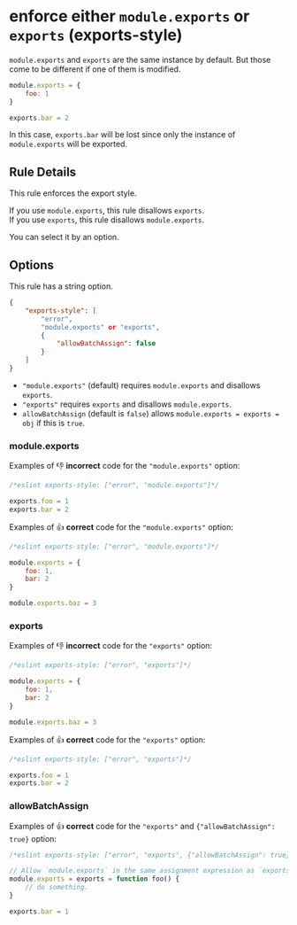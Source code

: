 # enforce either `module.exports` or `exports` (exports-style)

`module.exports` and `exports` are the same instance by default.
But those come to be different if one of them is modified.

```js
module.exports = {
    foo: 1
}

exports.bar = 2
```

In this case, `exports.bar` will be lost since only the instance of `module.exports` will be exported.

## Rule Details

This rule enforces the export style.

If you use `module.exports`, this rule disallows `exports`.<br>
If you use `exports`, this rule disallows `module.exports`.

You can select it by an option.

## Options

This rule has a string option.

```json
{
    "exports-style": [
        "error",
        "module.exports" or "exports",
        {
            "allowBatchAssign": false
        }
    ]
}
```

- `"module.exports"` (default) requires `module.exports` and disallows `exports`.
- `"exports"` requires `exports` and disallows `module.exports`.
- `allowBatchAssign` (default is `false`) allows `module.exports = exports = obj` if this is `true`.

### module.exports

Examples of :-1: **incorrect** code for the `"module.exports"` option:

```js
/*eslint exports-style: ["error", "module.exports"]*/

exports.foo = 1
exports.bar = 2
```

Examples of :+1: **correct** code for the `"module.exports"` option:

```js
/*eslint exports-style: ["error", "module.exports"]*/

module.exports = {
    foo: 1,
    bar: 2
}

module.exports.baz = 3
```

### exports

Examples of :-1: **incorrect** code for the `"exports"` option:

```js
/*eslint exports-style: ["error", "exports"]*/

module.exports = {
    foo: 1,
    bar: 2
}

module.exports.baz = 3
```

Examples of :+1: **correct** code for the `"exports"` option:

```js
/*eslint exports-style: ["error", "exports"]*/

exports.foo = 1
exports.bar = 2
```

### allowBatchAssign

Examples of :+1: **correct** code for the `"exports"` and `{"allowBatchAssign": true}` option:

```js
/*eslint exports-style: ["error", "exports", {"allowBatchAssign": true}]*/

// Allow `module.exports` in the same assignment expression as `exports`.
module.exports = exports = function foo() {
    // do something.
}

exports.bar = 1
```
